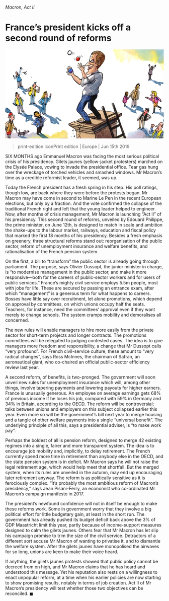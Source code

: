 ###### Macron, Act II

# France’s president kicks off a second round of reforms 

![image](images/20190615_EUD001_0.jpg) 

> print-edition iconPrint edition | Europe | Jun 15th 2019 

SIX MONTHS ago Emmanuel Macron was facing the most serious political crisis of his presidency. Gilets jaunes (yellow-jacket protesters) marched on the Elysée Palace, vowing to invade the presidential office. Tear gas hung over the wreckage of torched vehicles and smashed windows. Mr Macron’s time as a credible reformist leader, it seemed, was up. 

Today the French president has a fresh spring in his step. His poll ratings, though low, are back where they were before the protests began. Mr Macron may have come in second to Marine Le Pen in the recent European elections, but only by a fraction. And the vote confirmed the collapse of the traditional French right and left that the young leader helped to engineer. Now, after months of crisis management, Mr Macron is launching “Act II” of his presidency. This second round of reforms, unveiled by Edouard Philippe, the prime minister, on June 12th, is designed to match in scale and ambition the shake-ups to the labour market, railways, education and fiscal policy that marked the first 18 months of his presidency. Besides a fresh emphasis on greenery, three structural reforms stand out: reorganisation of the public sector, reform of unemployment insurance and welfare benefits, and rationalisation of the French pension system. 

On the first, a bill to “transform” the public sector is already going through parliament. The purpose, says Olivier Dussopt, the junior minister in charge, is “to modernise management in the public sector, and make it more responsive—both for the careers of public-sector workers and for users of public services.” France’s mighty civil service employs 5.5m people, most with jobs for life. These are secured by passing an entrance exam, after which “management” is a generous term for what happens to careers. Bosses have little say over recruitment, let alone promotions, which depend on approval by committees, on which unions occupy half the seats. Teachers, for instance, need the committees’ approval even if they want merely to change schools. The system cramps mobility and demoralises all concerned. 

The new rules will enable managers to hire more easily from the private sector for short-term projects and longer contracts. The promotions committees will be relegated to judging contested cases. The idea is to give managers more freedom and responsibility, a change that Mr Dussopt calls “very profound”. For French civil-service culture, these amount to “very radical changes”, says Ross McInnes, the chairman of Safran, an aeronautical giant, who co-chaired an official public-sector efficiency review last year. 

A second reform, of benefits, is two-pronged. The government will soon unveil new rules for unemployment insurance which will, among other things, involve tapering payments and lowering payouts for higher earners. France is unusually generous. An employee on average earnings gets 68% of previous income if he loses his job, compared with 59% in Germany and 34% in Britain, according to the OECD. The reform will be controversial; talks between unions and employers on this subject collapsed earlier this year. Even more so will be the government’s bill next year to merge housing and a tangle of other welfare payments into a single “universal benefit”. The underlying principle of all this, says a presidential adviser, is “to make work pay”. 

Perhaps the boldest of all is pension reform, designed to merge 42 existing regimes into a single, fairer and more transparent system. The idea is to encourage job mobility and, implicitly, to delay retirement. The French currently spend more time in retirement than anybody else in the OECD, and the state pension system is in deficit. Mr Macron says he will not raise the legal retirement age, which would help meet that shortfall. But the merged system, when its rules are unveiled in the autumn, may end up encouraging later retirement anyway. The reform is as politically sensitive as it is ferociously complex. “It’s probably the most ambitious reform of Macron’s presidency,” says Jean Pisani-Ferry, an economist who co-ordinated Mr Macron’s campaign manifesto in 2017. 

The president’s newfound confidence will not in itself be enough to make these reforms work. Some in government worry that they involve a big political effort for little budgetary gain, at least in the short run. The government has already pushed its budget deficit back above the 3% of GDP Maastricht limit this year, partly because of income-support measures designed to calm the gilets jaunes. Others fear that Mr Macron has let slip his campaign promise to trim the size of the civil service. Detractors of a different sort accuse Mr Macron of wanting to privatise it, and to dismantle the welfare system. After the gilets jaunes have monopolised the airwaves for so long, unions are keen to make their voice heard. 

If anything, the gilets jaunes protests showed that public policy cannot be decreed from on high, and Mr Macron claims that he has heard and understood this message. Yet his reputation also rests on a willingness to enact unpopular reform, at a time when his earlier policies are now starting to show promising results, notably in terms of job creation. Act II of Mr Macron’s presidency will test whether those two objectives can be reconciled. ◼ 

